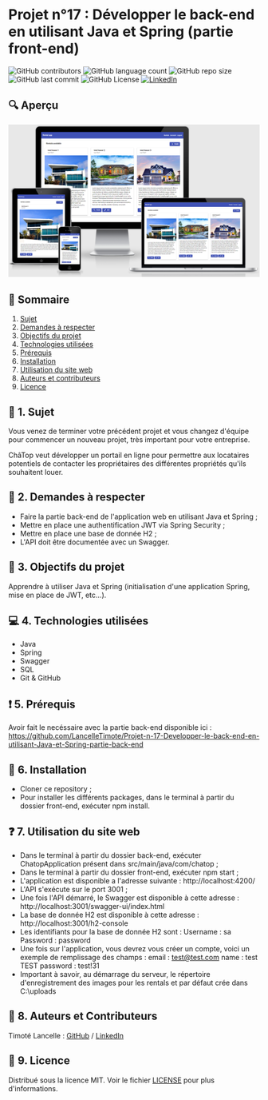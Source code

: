 # Projet n°17 : Développer le back-end en utilisant Java et Spring (partie front-end)

![GitHub contributors](https://img.shields.io/github/contributors/LancelleTimote/Projet-n-17-Developper-le-back-end-en-utilisant-Java-et-Spring-partie-front-end?style=for-the-badge&color=green)
![GitHub language count](https://img.shields.io/github/languages/count/LancelleTimote/Projet-n-17-Developper-le-back-end-en-utilisant-Java-et-Spring-partie-front-end?style=for-the-badge)
![GitHub repo size](https://img.shields.io/github/repo-size/LancelleTimote/Projet-n-17-Developper-le-back-end-en-utilisant-Java-et-Spring-partie-front-end?style=for-the-badge)
![GitHub last commit](https://img.shields.io/github/last-commit/LancelleTimote/Projet-n-17-Developper-le-back-end-en-utilisant-Java-et-Spring-partie-front-end?style=for-the-badge)
![GitHub License](https://img.shields.io/github/license/LancelleTimote/Projet-n-17-Developper-le-back-end-en-utilisant-Java-et-Spring-partie-front-end?style=for-the-badge)
[![LinkedIn](https://img.shields.io/badge/LinkedIn-0077B5?style=for-the-badge&logo=linkedin&logoColor=white)](https://www.linkedin.com/in/timote-lancelle-devweb/)

## :mag: Aperçu

![Aperçu du site web](visuel_projet/visuel_projet.png)

## :bookmark_tabs: Sommaire

<ol>
    <li><a href="#sujet">Sujet</a></li>
    <li><a href="#demandes_respecter">Demandes à respecter</a></li>
    <li><a href="#objectifs_projet">Objectifs du projet</a></li>
    <li><a href="#technologies_utilisees">Technologies utilisées</a></li>
    <li><a href="#prerequis">Prérequis</a></li>
    <li><a href="#installation">Installation</a></li>
    <li><a href="#utilisation_siteweb">Utilisation du site web</a></li>
    <li><a href="#auteurs_contributeurs">Auteurs et contributeurs</a></li>
    <li><a href="#licence">Licence</a></li>
</ol>

## :page_facing_up: 1. Sujet <a name = "sujet"></a>

Vous venez de terminer votre précédent projet et vous changez d'équipe pour commencer un nouveau projet, très important pour votre entreprise.

ChâTop veut développer un portail en ligne pour permettre aux locataires potentiels de contacter les propriétaires des différentes propriétés qu'ils souhaitent louer.

## :memo: 2. Demandes à respecter <a name = "demandes_respecter"></a>

- Faire la partie back-end de l'application web en utilisant Java et Spring ;
- Mettre en place une authentification JWT via Spring Security ;
- Mettre en place une base de donnée H2 ;
- L'API doit être documentée avec un Swagger.

## :checkered_flag: 3. Objectifs du projet <a name = "objectifs_projet"></a>

Apprendre à utiliser Java et Spring (initialisation d'une application Spring, mise en place de JWT, etc...).

## :computer: 4. Technologies utilisées <a name = "technologies_utilisees"></a>

- Java
- Spring
- Swagger
- SQL
- Git & GitHub

## :exclamation: 5. Prérequis <a name = "prerequis"></a>

Avoir fait le necéssaire avec la partie back-end disponible ici :
https://github.com/LancelleTimote/Projet-n-17-Developper-le-back-end-en-utilisant-Java-et-Spring-partie-back-end

## :wrench: 6. Installation <a name = "installation"></a>

- Cloner ce repository ;
- Pour installer les différents packages, dans le terminal à partir du dossier front-end, exécuter npm install.

## :question: 7. Utilisation du site web <a name = "utilisation_siteweb"></a>

- Dans le terminal à partir du dossier back-end, exécuter ChatopApplication présent dans src/main/java/com/chatop ;
- Dans le terminal à partir du dossier front-end, exécuter npm start ;
- L'application est disponible a l'adresse suivante : http://localhost:4200/
- L'API s'exécute sur le port 3001 ;
- Une fois l'API démarré, le Swagger est disponible à cette adresse : http://localhost:3001/swagger-ui/index.html
- La base de donnée H2 est disponible à cette adresse : http://localhost:3001/h2-console
- Les identifiants pour la base de donnée H2 sont :
  Username : sa
  Password : password
- Une fois sur l'application, vous devrez vous créer un compte, voici un exemple de remplissage des champs :
  email : test@test.com
  name : test TEST
  password : test!31
- Important à savoir, au démarrage du serveur, le répertoire d'enregistrement des images pour les rentals et par défaut crée dans C:\uploads

## :beers: 8. Auteurs et Contributeurs <a name = "auteurs_contributeurs"></a>

Timoté Lancelle : [GitHub](https://github.com/LancelleTimote) / [LinkedIn](https://www.linkedin.com/in/timote-lancelle-devweb/)

## :page_with_curl: 9. Licence <a name = "licence"></a>

Distribué sous la licence MIT. Voir le fichier [LICENSE](LICENSE) pour plus d'informations.

